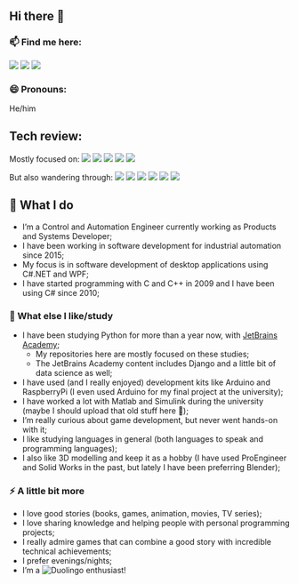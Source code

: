 ## Hi there 👋

### 📫 Find me here:
<a href="https://github.com/ivanelisandro"><img src="https://img.shields.io/badge/GitHub-100000?style=for-the-badge&logo=github&logoColor=white"></a>
<a href="https://www.linkedin.com/in/ivanelisandro/"><img src="https://img.shields.io/badge/LinkedIn-0077B5?style=for-the-badge&logo=linkedin&logoColor=white"></a>
<a href="https://hyperskill.org/profile/58378721"><img src="https://img.shields.io/badge/JetBrains%20Academy-000?style=for-the-badge&logo=data%3Aimage%2Fpng%3Bbase64%2CiVBORw0KGgoAAAANSUhEUgAAABwAAAAcCAMAAABF0y%2BmAAAACVBMVEUAAAB%2Ff3%2F%2F%2F%2F8xd7cSAAAAS0lEQVR42rXSAQbAQBAEwU3%2B%2F%2BjAomgC5xoYBTDz%2FnQDHzA2QayIFbEiVsREragVtaJW1IqaqBW1oibWQGznIhbEDMSCWFATD079AZUoBCw64p5dAAAAAElFTkSuQmCC"></a>


### 😄 Pronouns:
He/him


## Tech review:
Mostly focused on:
<img src="https://img.shields.io/badge/.NET-5C2D91?style=for-the-badge&logo=.net&logoColor=white">
<img src="https://img.shields.io/badge/C%23-239120?style=for-the-badge&logo=c-sharp&logoColor=white">
<img src="https://img.shields.io/badge/Python-3776AB?style=for-the-badge&logo=python&logoColor=white">
<img src="https://img.shields.io/badge/Django-092E20?style=for-the-badge&logo=django&logoColor=white">
<img src="https://img.shields.io/badge/PostgreSQL-316192?style=for-the-badge&logo=postgresql&logoColor=white">

But also wandering through:
<img src="https://img.shields.io/badge/HTML5-E34F26?style=for-the-badge&logo=html5&logoColor=white">
<img src="https://img.shields.io/badge/CSS3-1572B6?style=for-the-badge&logo=css3&logoColor=white">
<img src="https://img.shields.io/badge/Node.js-43853D?style=for-the-badge&logo=node.js&logoColor=white">
<img src="https://img.shields.io/badge/React-20232A?style=for-the-badge&logo=react&logoColor=61DAFB">
<img src="https://img.shields.io/badge/MySQL-00000F?style=for-the-badge&logo=mysql&logoColor=white">
<img src="https://img.shields.io/badge/SQLite-07405E?style=for-the-badge&logo=sqlite&logoColor=white">


## 🔭 What I do
- I’m a Control and Automation Engineer currently working as Products and Systems Developer;
- I have been working in software development for industrial automation since 2015;
- My focus is in software development of desktop applications using C#.NET and WPF;
- I have started programming with C and C++ in 2009 and I have been using C# since 2010;


### 🌱 What else I like/study
- I have been studying Python for more than a year now, with [JetBrains Academy](https://hyperskill.org/profile/58378721);
  - My repositories here are mostly focused on these studies;
  - The JetBrains Academy content includes Django and a little bit of data science as well;
- I have used (and I really enjoyed) development kits like Arduino and RaspberryPi (I even used Arduino for my final project at the university);
- I have worked a lot with Matlab and Simulink during the university (maybe I should upload that old stuff here 🤔);
- I’m really curious about game development, but never went hands-on with it;
- I like studying languages in general (both languages to speak and programming languages);
- I also like 3D modelling and keep it as a hobby (I have used ProEngineer and Solid Works in the past, but lately I have been preferring Blender);


### ⚡ A little bit more
- I love good stories (books, games, animation, movies, TV series);
- I love sharing knowledge and helping people with personal programming projects;
- I really admire games that can combine a good story with incredible technical achievements;
- I prefer evenings/nights;
- I’m a ![Duolingo](https://img.shields.io/badge/Duolingo-%234DC730.svg?style=for-the-badge&logo=Duolingo&logoColor=white) enthusiast!

<!--
### About me:
- 👯 I’m looking to collaborate on ...
- 🤔 I’m looking for help with ...
- 💬 Ask me about ...
-->

